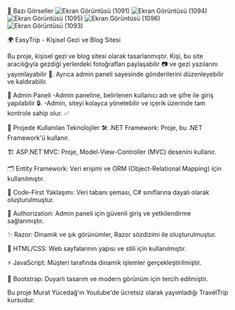 📸 Bazı Görseller
![Ekran Görüntüsü (1091)](https://github.com/user-attachments/assets/05dea7e6-e63d-4dce-87ff-1f329f562794)
![Ekran Görüntüsü (1094)](https://github.com/user-attachments/assets/71263540-707b-42e3-9d54-514b18c6f56a)
![Ekran Görüntüsü (1095)](https://github.com/user-attachments/assets/df3815cf-3872-44e1-bea2-943ae1fc5c63)
![Ekran Görüntüsü (1096)](https://github.com/user-attachments/assets/c8846240-b0e9-4daa-a6c0-d922ed439e41)
![Ekran Görüntüsü (1093)](https://github.com/user-attachments/assets/33a7056d-7ade-4216-95ee-a1dbff9f61b0)


🌍 EasyTrip - Kişisel Gezi ve Blog Sitesi


Bu proje, kişisel gezi ve blog sitesi olarak tasarlanmıştır. Kişi, bu site aracılığıyla gezdiği yerlerdeki fotoğrafları paylaşabilir 📷 ve gezi yazılarını yayımlayabilir 📝. Ayrıca admin paneli sayesinde gönderilerini düzenleyebilir ve kaldırabilir.

👤 Admin Paneli
-Admin paneline, belirlenen kullanıcı adı ve şifre ile giriş yapılabilir 🔒.
-Admin, siteyi kolayca yönetebilir ve içerik üzerinde tam kontrole sahip olur. ✅


🚀 Projede Kullanılan Teknolojiler
🛠️ .NET Framework: Proje, bu .NET Framework'ü kullanır.

🏗️ ASP.NET MVC: Proje, Model-View-Controller (MVC) desenini kullanır.

🗂️ Entity Framework: Veri erişimi ve ORM (Object-Relational Mapping) için kullanılmıştır.

📜 Code-First Yaklaşımı: Veri tabanı şeması, C# sınıflarına dayalı olarak oluşturulmuştur.

🔑 Authorization: Admin paneli için güvenli giriş ve yetkilendirme sağlanmıştır.

✨ Razor: Dinamik ve şık görünümler, Razor sözdizimi ile oluşturulmuştur.

🎨 HTML/CSS: Web sayfalarının yapısı ve stili için kullanılmıştır.

⚡ JavaScript: Müşteri tarafında dinamik işlemler gerçekleştirilmiştir.

📐 Bootstrap: Duyarlı tasarım ve modern görünüm için tercih edilmiştir.


Bu proje Murat Yücedağ'ın Youtube'de ücretsiz olarak yayımladığı TravelTrip kursudur.










